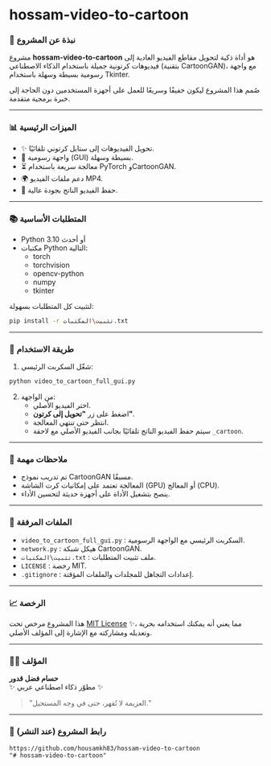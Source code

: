 # hossam-video-to-cartoon

### 🔖 نبذة عن المشروع

مشروع **hossam-video-to-cartoon** هو أداة ذكية لتحويل مقاطع الفيديو العادية إلى فيديوهات كرتونية جميلة باستخدام الذكاء الاصطناعي (بتقنية CartoonGAN)، مع واجهة رسومية بسيطة وسهلة باستخدام Tkinter.

صُمم هذا المشروع ليكون خفيفًا وسريعًا للعمل على أجهزة المستخدمين دون الحاجة إلى خبرة برمجية متقدمة.

---

### 📊 الميزات الرئيسية
- ✨ تحويل الفيديوهات إلى ستايل كرتوني تلقائيًا.
- 🔖 واجهة رسومية (GUI) بسيطة وسهلة.
- ⏳ معالجة سريعة باستخدام PyTorch وCartoonGAN.
- 🌍 دعم ملفات الفيديو MP4.
- 💾 حفظ الفيديو الناتج بجودة عالية.

---

### 📚 المتطلبات الأساسية

- Python 3.10 أو أحدث
- مكتبات Python التالية:
  - torch
  - torchvision
  - opencv-python
  - numpy
  - tkinter

لتثبيت كل المتطلبات بسهولة:
```bash
pip install -r تثبيت\المكتبات.txt
```

---

### 🔧 طريقة الاستخدام

1. شغّل السكربت الرئيسي:
```bash
python video_to_cartoon_full_gui.py
```

2. من الواجهة:
   - اختر الفيديو الأصلي.
   - اضغط على زر **"تحويل إلى كرتون"**.
   - انتظر حتى تنتهي المعالجة.
   - سيتم حفظ الفيديو الناتج تلقائيًا بجانب الفيديو الأصلي مع لاحقة `_cartoon`.

---

### 📑 ملاحظات مهمة

- تم تدريب نموذج CartoonGAN مسبقًا.
- المعالجة تعتمد على إمكانيات كرت الشاشة (GPU) أو المعالج (CPU).
- ينصح بتشغيل الأداة على أجهزة حديثة لتحسين الأداء.

---

### 📄 الملفات المرفقة

- `video_to_cartoon_full_gui.py` : السكربت الرئيسي مع الواجهة الرسومية.
- `network.py` : هيكل شبكة CartoonGAN.
- `تثبيت\المكتبات.txt` : ملف تثبيت المتطلبات.
- `LICENSE` : رخصة MIT.
- `.gitignore` : إعدادات التجاهل للمجلدات والملفات المؤقتة.

---

### 📈 الرخصة

هذا المشروع مرخص تحت [MIT License](LICENSE) ✨، مما يعني أنه يمكنك استخدامه بحرية وتعديله ومشاركته مع الإشارة إلى المؤلف الأصلي.

---

### 👨‍💻 المؤلف

**حسام فضل قدور**  
✨ مطوّر ذكاء اصطناعي عربي ✨

> "العزيمة لا تُقهر، حتى في وجه المستحيل."

---

### 📍 رابط المشروع (عند النشر)

```
https://github.com/housamkh83/hossam-video-to-cartoon
"# hossam-video-to-cartoon" 
